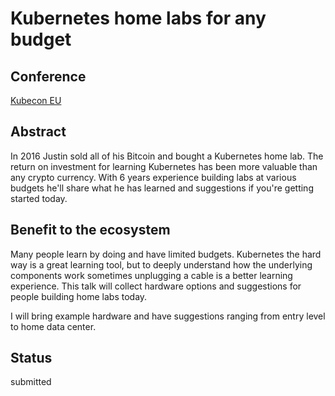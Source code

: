 # Kubernetes home labs for any budget

## Conference
[Kubecon EU](https://events.linuxfoundation.org/kubecon-cloudnativecon-europe/)

## Abstract
In 2016 Justin sold all of his Bitcoin and bought a Kubernetes home lab.
The return on investment for learning Kubernetes has been more valuable than any crypto currency.
With 6 years experience building labs at various budgets he'll share what he has learned and suggestions if you're getting started today.

## Benefit to the ecosystem
Many people learn by doing and have limited budgets.
Kubernetes the hard way is a great learning tool, but to deeply understand how the underlying components work sometimes unplugging a cable is a better learning experience.
This talk will collect hardware options and suggestions for people building home labs today.

I will bring example hardware and have suggestions ranging from entry level to home data center.

## Status
submitted
